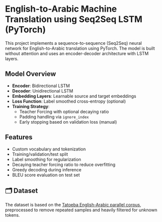 # English-to-Arabic Machine Translation using Seq2Seq LSTM (PyTorch)

This project implements a sequence-to-sequence (Seq2Seq) neural network for English-to-Arabic translation using PyTorch. The model is built without attention and uses an encoder-decoder architecture with LSTM layers.

## Model Overview

- **Encoder**: Bidirectional LSTM
- **Decoder**: Unidirectional LSTM
- **Embedding Layers**: Learnable source and target embeddings
- **Loss Function**: Label smoothed cross-entropy (optional)
- **Training Strategy**:
  - Teacher Forcing with optional decaying ratio
  - Padding handling via `ignore_index`
  - Early stopping based on validation loss (manual)

##  Features

- Custom vocabulary and tokenization
- Training/validation/test split
- Label smoothing for regularization
- Decaying teacher forcing ratio to reduce overfitting
- Greedy decoding during inference
- BLEU score evaluation on test set

## 🗂 Dataset

The dataset is based on the [Tatoeba English-Arabic parallel corpus](https://opus.nlpl.eu/Tatoeba.php), preprocessed to remove repeated samples and heavily filtered for unknown tokens.

